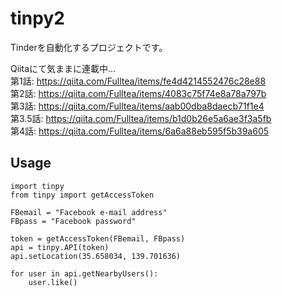 # tinpy2
Tinderを自動化するプロジェクトです。

Qiitaにて気ままに連載中...  
第1話: https://qiita.com/Fulltea/items/fe4d4214552476c28e88  
第2話: https://qiita.com/Fulltea/items/4083c75f74e8a78a797b  
第3話: https://qiita.com/Fulltea/items/aab00dba8daecb71f1e4  
第3.5話: https://qiita.com/Fulltea/items/b1d0b26e5a6ae3f3a5fb  
第4話: https://qiita.com/Fulltea/items/6a6a88eb595f5b39a605   

## Usage

```
import tinpy
from tinpy import getAccessToken

FBemail = "Facebook e-mail address"
FBpass = "Facebook password"

token = getAccessToken(FBemail, FBpass)
api = tinpy.API(token)
api.setLocation(35.658034, 139.701636)

for user in api.getNearbyUsers():
    user.like()
```
